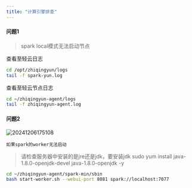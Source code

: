 ```yaml
---
title: "计算引擎排查"
---
```


#### 问题1

> spark local模式无法启动节点

查看至轻云日志

```bash
cd /opt/zhiqingyun/logs
tail -f spark-yun.log
```

查看至轻云节点日志

```bash
cd ~/zhiqingyun-agent/logs
tail -f zhiqingyun-agent.log
```

#### 问题2

![20241206175108](https://img.isxcode.com/picgo/20241206175108.png)

```log
如果spark的worker无法启动
```

> 请检查服务器中安装的是jre还是jdk，要安装jdk
> sudo yum install java-1.8.0-openjdk-devel java-1.8.0-openjdk -y

```bash
cd ~/zhiqingyun-agent/spark-min/sbin
bash start-worker.sh --webui-port 8081 spark://localhost:7077
```